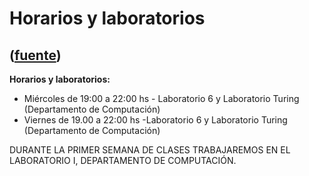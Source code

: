 # Horarios y laboratorios
([fuente](https://campus.exactas.uba.ar/course/view.php?id=1095&section=6))
---
**Horarios y laboratorios:**

  * Miércoles de 19:00 a 22:00 hs - Laboratorio 6 y Laboratorio Turing (Departamento de Computación) 
  * Viernes de 19.00 a 22:00 hs -Laboratorio 6 y Laboratorio Turing (Departamento de Computación) 

DURANTE LA PRIMER SEMANA DE CLASES TRABAJAREMOS EN EL LABORATORIO I,
DEPARTAMENTO DE COMPUTACIÓN.

